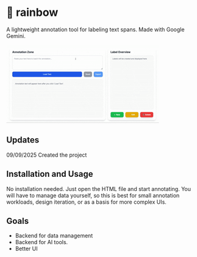 # 🌈 rainbow
A lightweight annotation tool for labeling text spans.
Made with Google Gemini.

![](https://github.com/jmilbauer/rainbow/blob/main/example.gif)

## Updates

09/09/2025      Created the project

## Installation and Usage

No installation needed. Just open the HTML file and start annotating.
You will have to manage data yourself, so this is best for small annotation workloads, design iteration, or as a basis for more complex UIs.

## Goals

- Backend for data management
- Backend for AI tools.
- Better UI